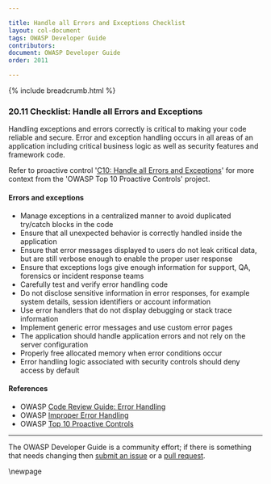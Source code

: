 ```yaml
---

title: Handle all Errors and Exceptions Checklist
layout: col-document
tags: OWASP Developer Guide
contributors:
document: OWASP Developer Guide
order: 2011

---
```


{% include breadcrumb.html %}

### 20.11 Checklist: Handle all Errors and Exceptions

Handling exceptions and errors correctly is critical to making your code reliable and secure.
Error and exception handling occurs in all areas of an application including critical business logic
as well as security features and framework code.

Refer to proactive control '[C10: Handle all Errors and Exceptions][control10]'
for more context from the 'OWASP Top 10 Proactive Controls' project.

#### Errors and exceptions

* Manage exceptions in a centralized manner to avoid duplicated try/catch blocks in the code
* Ensure that all unexpected behavior is correctly handled inside the application
* Ensure that error messages displayed to users do not leak critical data,
    but are still verbose enough to enable the proper user response
* Ensure that exceptions logs give enough information for support, QA, forensics or incident response teams
* Carefully test and verify error handling code
* Do not disclose sensitive information in error responses, for example
    system details, session identifiers or account information
* Use error handlers that do not display debugging or stack trace information
* Implement generic error messages and use custom error pages
* The application should handle application errors and not rely on the server configuration
* Properly free allocated memory when error conditions occur
* Error handling logic associated with security controls should deny access by default

#### References

* OWASP [Code Review Guide: Error Handling][review]
* OWASP [Improper Error Handling][handle]
* OWASP [Top 10 Proactive Controls][proactive10]

----

The OWASP Developer Guide is a community effort; if there is something that needs changing
then [submit an issue][issue2011] or a [pull request][pr].

[control10]: https://owasp.org/www-project-proactive-controls/v3/en/c10-errors-exceptions.html
[handle]: https://owasp.org/www-community/Improper_Error_Handling
[issue2011]: https://github.com/OWASP/www-project-developer-guide/issues/new?labels=enhancement&template=request.md&title=Update:%2020-proactive-control-checklist/11-handle-errors-exceptions
[pr]: https://github.com/OWASP/www-project-developer-guide/pulls
[proactive10]: https://owasp.org/www-project-proactive-controls/
[review]: https://owasp.org/www-project-code-review-guide/

\newpage
